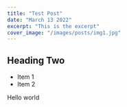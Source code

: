 ```yaml
---
title: "Test Post"
date: "March 13 2022"
excerpt: "This is the excerpt"
cover_image: "/images/posts/img1.jpg"
---
```


## Heading Two

- Item 1
- Item 2

Hello world
